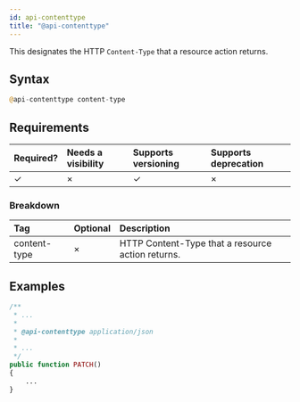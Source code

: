 ```yaml
---
id: api-contenttype
title: "@api-contenttype"
---
```


This designates the HTTP `Content-Type` that a resource action returns.

## Syntax
```php
@api-contenttype content-type
```

## Requirements
| Required? | Needs a visibility | Supports versioning | Supports deprecation |
| :--- | :--- | :--- | :--- |
| ✓ | × | ✓ | × |

### Breakdown
| Tag | Optional | Description |
| :--- | :--- | :--- |
| content-type | × | HTTP Content-Type that a resource action returns. |

## Examples
```php
/**
 * ...
 *
 * @api-contenttype application/json
 *
 * ...
 */
public function PATCH()
{
    ...
}
```
